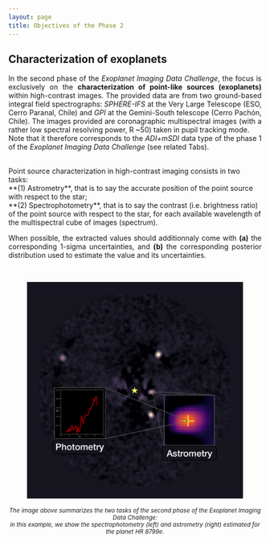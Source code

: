 ```yaml
---
layout: page
title: Objectives of the Phase 2
---
```

<link rel="stylesheet" href="https://www.w3schools.com/w3css/4/w3.css">

## Characterization of exoplanets
<p style='text-align: justify;'>In the second phase of the <em>Exoplanet Imaging Data Challenge</em>, the focus is exclusively on the <strong>characterization of point-like sources (exoplanets)</strong> within high-contrast images. The provided data are from two ground-based integral field spectrographs: <em>SPHERE-IFS</em> at the Very Large Telescope (ESO, Cerro Paranal, Chile) and <em>GPI</em> at the Gemini-South telescope (Cerro Pachón, Chile). 
The images provided are coronagraphic multispectral images (with a rather low spectral resolving power, R ~50) taken in pupil tracking mode.<br>
Note that it therefore corresponds to the <em>ADI+mSDI</em> data type of the phase 1 of the <em>Exoplanet Imaging Data Challenge</em> (see related Tabs).</p>

<br>
Point source characterization in high-contrast imaging consists in two tasks: <br>
**(1) Astrometry**, that is to say the accurate position of the point source with respect to the star;<br>
**(2) Spectrophotometry**, that is to say the contrast (i.e. brightness ratio) of the point source with respect to the star, for each available wavelength of the multispectral cube of images (spectrum).

<p style='text-align: justify;'> When possible, the extracted values should additionnaly come with <strong>(a)</strong> the corresponding 1-sigma uncertainties, and <strong>(b)</strong> the corresponding posterior distribution used to estimate the value and its uncertainties.</p>

<br>

<p align="center">
<img src="/img/Logo_EIDC2.png" alt="EIDC_Phase2" width="430" height="auto%">
</p>
<small><center><i>The image above summarizes the two tasks of the second phase of the <em>Exoplanet Imaging Data Challenge</em>: <br> in this example, we show the spectrophotometry (left) and astrometry (right) estimated for the planet HR 8799e.</i></center></small>
